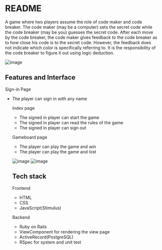 # README
A game where two players assume the role of code maker and code breaker. The code maker (may be a computer) sets the secret code while the code breaker (may be you) guesses the secret code. After each move by the code breaker, the code maker gives feedback to the code breaker as to how close his code is to the secret code. However, the feedback does not indicate which color is specifically referring to. It is the responsibility of the code breaker to figure it out using logic deduction.


![image](https://user-images.githubusercontent.com/81283781/234709367-82dabe12-dbc6-4e40-ab44-79adbb08a49d.png)

<h2> Features and Interface </h2>
  
Sign-in Page
  <ul>
    <li>The player can sign in with any name</li
  </ul>

Index page
  <ul>
    <li>The signed in player can start the game</li>
    <li>The signed in player can read the rules of the game</li>
    <li>The signed in player can sign out</li>
  </ul>

Gameboard page
  <ul>
     <li>The player can play the game and win</li>
     <li>The player can play the game and lost</li>
  </ul>
     
![image](https://user-images.githubusercontent.com/81283781/234713961-35ff130b-eeb1-41ac-91f5-b606118f1e50.png) 
![image](https://user-images.githubusercontent.com/81283781/234714594-7af8635e-049d-4a7e-9d7a-f4eea3266019.png)


<h2> Tech stack </h2>
Frontend
   <ul>
     <li>HTML</li>
     <li>CSS</li>
     <li>JavaScript(Stimulus)</li>
   </ul>
   
 Backend
   <ul>
     <li>Ruby on Rails</li>
     <li>ViewComponent for rendering the view page</li>
     <li>ActiveRecord(PostgreSQL)</li>
     <li>RSpec for system and unit test</li>
   </ul>
